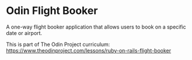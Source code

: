 # Odin Flight Booker

A one-way flight booker application that allows users to book on a specific date or airport.

This is part of The Odin Project curriculum: 
https://www.theodinproject.com/lessons/ruby-on-rails-flight-booker
